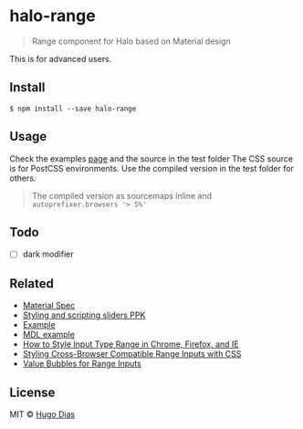 # halo-range 
> Range component for Halo based on Material design

This is for advanced users.


## Install

```
$ npm install --save halo-range
```

## Usage
Check the examples [page](https://hugomrdias.github.io/halo-range/test) and the source in the test folder
The CSS source is for PostCSS environments. Use the compiled version in the test folder for others.

> The compiled version as sourcemaps inline and `autoprefixer.browsers '> 5%'`

## Todo
- [ ] dark modifier

## Related
- [Material Spec](https://www.google.com/design/spec/components/sliders.html#)
- [Styling and scripting sliders PPK](http://www.quirksmode.org/blog/archives/2015/11/styling_and_scr.html)
- [Example](http://www.quirksmode.org/sliders/sliders.html)
- [MDL example](http://getmdl.io/components/index.html#sliders-section)
- [How to Style Input Type Range in Chrome, Firefox, and IE](http://brennaobrien.com/blog/2014/05/style-input-type-range-in-every-browser.html)
- [Styling Cross-Browser Compatible Range Inputs with CSS](https://css-tricks.com/styling-cross-browser-compatible-range-inputs-css/)
- [Value Bubbles for Range Inputs](https://css-tricks.com/value-bubbles-for-range-inputs/)

## License

MIT © [Hugo Dias](http://hugodias.me)
